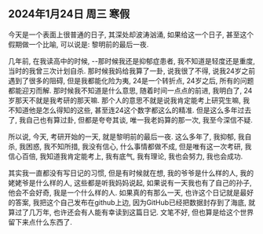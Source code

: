 ## 2024年1月24日 周三 寒假

今天是一个表面上很普通的日子,  其深处却波涛汹涌, 如果给这一个日子, 甚至这个假期做一个比喻, 可以说是: 黎明前的最后一夜.   

几年前, 在我读高中的时候, --那时候我还是抑郁症患者, 我不知道是轻度还是重度, 当时的我曾三次计划自杀. 那时候我妈给我算了一卦, 说我很了不得, 说我24岁之前遇到了很多的阻碍, 但是我都能化险为夷, 24是一个转折点, 24岁之后, 所有的问题都能迎刃而解. 那时候我不知道是什么意思, 随着时间一点点的前进, 我明白了, 24岁那天不就是我考研的那天嘛. 那个人的意思不就是说我肯定能考上研究生嘛, 我不知道他是怎么得知的这些, 甚至连24这个数字都这么的精准. 但是这么多年过去了, 我自己也有算过卦, 但都是夸夸其谈, 唯一我老妈算的那一次, 我至今深信不疑. 

所以说, 今天, 考研开始的一天, 就是黎明前的最后一夜. 这么多年了, 我抑郁, 我自杀, 我困惑, 我不知所措, 我没有信心, 什么事情都做不成, 但是唯有这一次考研, 我信心百倍, 我知道我肯定能考上, 我有底气, 我有理论, 我也会努力, 我也会成功.   



其实我一直都没有写日记的习惯, 但是有时候就在想, 我的爷爷是什么样的人, 我的姥姥爷是什么样的人, 这些都是听我妈妈说起, 如果说有一天我也有了自己的孙子, 他会不会好奇, 我是一个什么样的人. 如果真的有那么一天, 也许这个日记就是最好的答案, 我把这个自己发布在github上边, 因为GitHub已经把数据封存到了海底, 就算过了几万年, 也许还会有人能有幸读到这篇日记. 文笔不好, 但也算是给这个世界留下来点什么东西了. 

